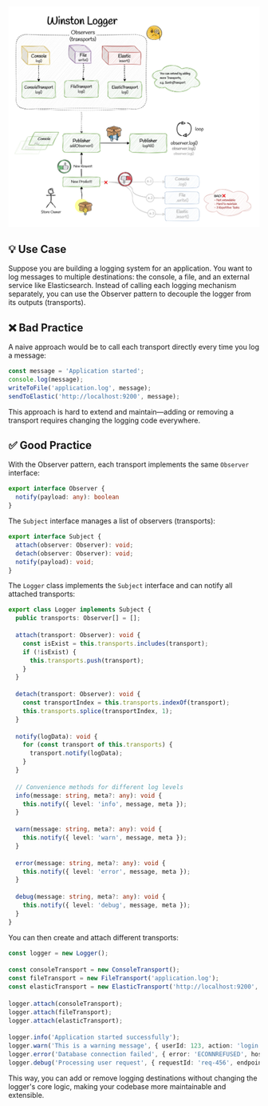 ![observer-pattern](../../assets/observer.jpg)

## 💡 Use Case

Suppose you are building a logging system for an application. You want to log messages to multiple destinations: the console, a file, and an external service like Elasticsearch. Instead of calling each logging mechanism separately, you can use the Observer pattern to decouple the logger from its outputs (transports).

## ❌ Bad Practice

A naive approach would be to call each transport directly every time you log a message:

```ts
const message = 'Application started';
console.log(message);
writeToFile('application.log', message);
sendToElastic('http://localhost:9200', message);
```

This approach is hard to extend and maintain—adding or removing a transport requires changing the logging code everywhere.

## ✅ Good Practice

With the Observer pattern, each transport implements the same `Observer` interface:

```ts
export interface Observer {
  notify(payload: any): boolean
}
```

The `Subject` interface manages a list of observers (transports):

```ts
export interface Subject {
  attach(observer: Observer): void;
  detach(observer: Observer): void;
  notify(payload): void;
}
```

The `Logger` class implements the `Subject` interface and can notify all attached transports:

```ts
export class Logger implements Subject {
  public transports: Observer[] = [];

  attach(transport: Observer): void {
    const isExist = this.transports.includes(transport);
    if (!isExist) {
      this.transports.push(transport);
    }
  }

  detach(transport: Observer): void {
    const transportIndex = this.transports.indexOf(transport);
    this.transports.splice(transportIndex, 1);
  }

  notify(logData): void {
    for (const transport of this.transports) {
      transport.notify(logData);
    }
  }

  // Convenience methods for different log levels
  info(message: string, meta?: any): void {
    this.notify({ level: 'info', message, meta });
  }

  warn(message: string, meta?: any): void {
    this.notify({ level: 'warn', message, meta });
  }

  error(message: string, meta?: any): void {
    this.notify({ level: 'error', message, meta });
  }

  debug(message: string, meta?: any): void {
    this.notify({ level: 'debug', message, meta });
  }
}
```

You can then create and attach different transports:

```ts
const logger = new Logger();

const consoleTransport = new ConsoleTransport();
const fileTransport = new FileTransport('application.log');
const elasticTransport = new ElasticTransport('http://localhost:9200', 'app-logs');

logger.attach(consoleTransport);
logger.attach(fileTransport);
logger.attach(elasticTransport);

logger.info('Application started successfully');
logger.warn('This is a warning message', { userId: 123, action: 'login' });
logger.error('Database connection failed', { error: 'ECONNREFUSED', host: 'localhost:5432' });
logger.debug('Processing user request', { requestId: 'req-456', endpoint: '/api/users' });
```

This way, you can add or remove logging destinations without changing the logger's core logic, making your codebase more maintainable and extensible.

